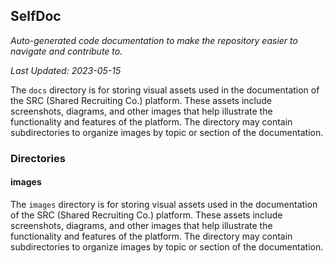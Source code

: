<!--- START SELFDOC --->
## SelfDoc
_Auto-generated code documentation to make the repository easier to navigate and contribute to._

_Last Updated: 2023-05-15_

The `docs` directory is for storing visual assets used in the documentation of the SRC (Shared Recruiting Co.) platform. These assets include screenshots, diagrams, and other images that help illustrate the functionality and features of the platform. The directory may contain subdirectories to organize images by topic or section of the documentation.

### Directories
#### images
The `images` directory is for storing visual assets used in the documentation of the SRC (Shared Recruiting Co.) platform. These assets include screenshots, diagrams, and other images that help illustrate the functionality and features of the platform. The directory may contain subdirectories to organize images by topic or section of the documentation.

<!--- END SELFDOC --->